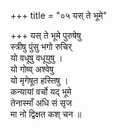 +++
title = "०५ यस् ते भूमे"

+++
यस् ते भूमे पुरुषेषु  
स्त्रीषु पुंसु भगो रुचिर्  
यो वधूषु वधूयुषु ।  
यो गोष्व् अश्वेषु  
यो मृगेषूत हस्तिषु ।  
कन्यायां वर्चो यद् भूमे  
तेनास्माँ अधि सं सृज  
मा नो द्विक्षत कश् चन ॥